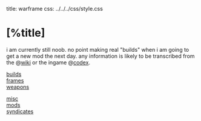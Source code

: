 title: warframe
css:   ../../../css/style.css

[%title]
========

i am currently still noob. no point making real "builds" when i am going to 
get a new mod the next day. any information is likely to be transcribed from
the @[wiki](https://warframe.fandom.com/wiki/WARFRAME_Wiki) or the ingame
@[codex](https://warframe.fandom.com/wiki/Codex).

[builds](./builds/index.md)  
[frames](./frames/index.md)  
[weapons](./weapons/index.md)  

[misc](./misc.md)  
[mods](./mods.md)  
[syndicates](./syndicates.md)  
